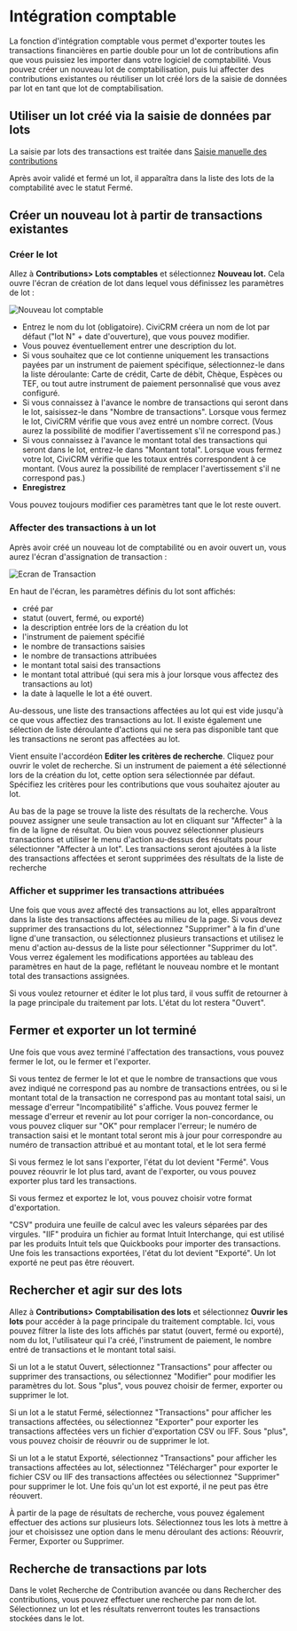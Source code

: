 Intégration comptable
======================

La fonction d'intégration comptable vous permet d'exporter toutes les transactions financières en partie double pour un lot de contributions afin que vous puissiez les importer dans votre logiciel de comptabilité. Vous pouvez créer un nouveau lot de comptabilisation, puis lui affecter des contributions existantes ou réutiliser un lot créé lors de la saisie de données par lot en tant que lot de comptabilisation.

Utiliser un lot créé via la saisie de données par lots
---------------------------------------------

La saisie par lots des transactions est traitée dans [Saisie manuelle des contributions](../contributions/manual-entry-of-contributions)

Après avoir validé et fermé un lot, il apparaîtra dans la liste des lots de la comptabilité avec le statut Fermé.

Créer un nouveau lot à partir de transactions existantes
-----------------------------------------------

### Créer le lot

Allez à **Contributions> Lots comptables** et sélectionnez **Nouveau lot.** 
Cela ouvre l'écran de création de lot dans lequel vous définissez les paramètres de lot : 

![Nouveau lot comptable](/img/civicontribute-accounting-integration-new-batch.png)

-  Entrez le nom du lot (obligatoire). CiviCRM créera un nom de lot par défaut ("lot N" + date d'ouverture), que vous pouvez modifier.
-  Vous pouvez éventuellement entrer une description du lot. 
-  Si vous souhaitez que ce lot contienne uniquement les transactions payées par un instrument de paiement spécifique, sélectionnez-le dans la liste déroulante: Carte de crédit, Carte de débit, Chèque, Espèces ou TEF, ou tout autre instrument de paiement personnalisé que vous avez configuré.     
-  Si vous connaissez à l'avance le nombre de transactions qui seront dans le lot, saisissez-le dans "Nombre de transactions". Lorsque vous fermez le lot, CiviCRM vérifie que vous avez entré un nombre correct. (Vous aurez la possibilité de modifier l'avertissement s'il ne correspond pas.)     
-  Si vous connaissez à l'avance le montant total des transactions qui seront dans le lot, entrez-le dans "Montant total". Lorsque vous fermez votre lot, CiviCRM vérifie que les totaux entrés correspondent à ce montant. (Vous aurez la possibilité de remplacer l'avertissement s'il ne correspond pas.)      
- **Enregistrez**

Vous pouvez toujours modifier ces paramètres tant que le lot reste ouvert.  

### Affecter des transactions à un lot 

Après avoir créé un nouveau lot de comptabilité ou en avoir ouvert un, vous aurez l'écran d'assignation de transaction :  

![Ecran de Transaction](/img/civicontribute-accounting-batches-transactions.png)

En haut de l'écran, les paramètres définis du lot sont affichés:  

-   créé par
-   statut (ouvert, fermé, ou exporté)
-   la description entrée lors de la création du lot 
-   l'instrument de paiement spécifié  
-   le nombre de transactions saisies  
-   le nombre de transactions attribuées   
-   le montant total saisi des transactions  
-   le montant total attribué (qui sera mis à jour lorsque vous affectez des transactions au lot)  
-   la date à laquelle le lot a été ouvert.   

Au-dessous, une liste des transactions affectées au lot qui est vide jusqu'à ce que vous affectiez des transactions au lot. Il existe également une sélection de liste déroulante d'actions qui ne sera pas disponible tant que les transactions ne seront pas affectées au lot.   

Vient ensuite l'accordéon **Editer les critères de recherche**. Cliquez pour ouvrir le volet de recherche. Si un instrument de paiement a été sélectionné lors de la création du lot, cette option sera sélectionnée par défaut. Spécifiez les critères pour les contributions que vous souhaitez ajouter au lot.

Au bas de la page se trouve la liste des résultats de la recherche. Vous pouvez assigner une seule transaction au lot en cliquant sur "Affecter" à la fin de la ligne de résultat. Ou bien vous pouvez sélectionner plusieurs transactions et utiliser le menu d'action au-dessus des résultats pour sélectionner "Affecter à un lot". Les transactions seront ajoutées à la liste des transactions affectées et seront supprimées des résultats de la liste de recherche
  

### Afficher et supprimer les transactions attribuées

Une fois que vous avez affecté des transactions au lot, elles apparaîtront dans la liste des transactions affectées au milieu de la page.
Si vous devez supprimer des transactions du lot, sélectionnez "Supprimer" à la fin d'une ligne d'une transaction, ou sélectionnez plusieurs transactions et utilisez le menu d'action au-dessus de la liste pour sélectionner "Supprimer du lot".
Vous verrez également les modifications apportées au tableau des paramètres en haut de la page, reflétant le nouveau nombre et le montant total des transactions assignées.

Si vous voulez retourner et éditer le lot plus tard, il vous suffit de retourner à la page principale du traitement par lots. L'état du lot restera "Ouvert".


## Fermer et exporter un lot terminé   

Une fois que vous avez terminé l'affectation des transactions, vous pouvez fermer le lot, ou le fermer et l'exporter. 

Si vous tentez de fermer le lot et que le nombre de transactions que vous avez indiqué ne correspond pas au nombre de transactions entrées, ou si le montant total de la transaction ne correspond pas au montant total saisi, un message d'erreur "Incompatibilité" s'affiche. Vous pouvez fermer le message d'erreur et revenir au lot pour corriger la non-concordance, ou vous pouvez cliquer sur "OK" pour remplacer l'erreur; le numéro de transaction saisi et le montant total seront mis à jour pour correspondre au numéro de transaction attribué et au montant total, et le lot sera fermé 

Si vous fermez le lot sans l'exporter, l'état du lot devient "Fermé". Vous pouvez réouvrir le lot plus tard, avant de l'exporter, ou vous pouvez exporter plus tard les transactions.

Si vous fermez et exportez le lot, vous pouvez choisir votre format d'exportation.

"CSV" produira une feuille de calcul avec les valeurs séparées par des virgules. "IIF" produira un fichier au format Intuit Interchange, qui est utilisé par les produits Intuit tels que Quickbooks pour importer des transactions. Une fois les transactions exportées, l'état du lot devient "Exporté". Un lot exporté ne peut pas être réouvert.


## Rechercher et agir sur des lots 

Allez à **Contributions> Comptabilisation des lots** et sélectionnez **Ouvrir les lots** pour accéder à la page principale du traitement comptable. Ici, vous pouvez filtrer la liste des lots affichés par statut (ouvert, fermé ou exporté), nom du lot, l'utilisateur qui l'a créé, l'instrument de paiement, le nombre entré de transactions et le montant total saisi.

Si un lot a le statut Ouvert, sélectionnez "Transactions" pour affecter ou supprimer des transactions, ou sélectionnez "Modifier" pour modifier les paramètres du lot. Sous "plus", vous pouvez choisir de fermer, exporter ou supprimer le lot.

Si un lot a le statut Fermé, sélectionnez "Transactions" pour afficher les transactions affectées, ou sélectionnez "Exporter" pour exporter les transactions affectées vers un fichier d'exportation CSV ou IFF. Sous "plus", vous pouvez choisir de réouvrir ou de supprimer le lot.

Si un lot a le statut Exporté, sélectionnez "Transactions" pour afficher les transactions affectées au lot, sélectionnez "Télécharger" pour exporter le fichier CSV ou IIF des transactions affectées ou sélectionnez "Supprimer" pour supprimer le lot. Une fois qu'un lot est exporté, il ne peut pas être réouvert.

À partir de la page de résultats de recherche, vous pouvez également effectuer des actions sur plusieurs lots. Sélectionnez tous les lots à mettre à jour et choisissez une option dans le menu déroulant des actions: Réouvrir, Fermer, Exporter ou Supprimer.


Recherche de transactions par lots
-----------------------------

Dans le volet Recherche de Contribution avancée ou dans Rechercher des contributions, vous pouvez effectuer une recherche par nom de lot. Sélectionnez un lot et les résultats renverront toutes les transactions stockées dans le lot.
